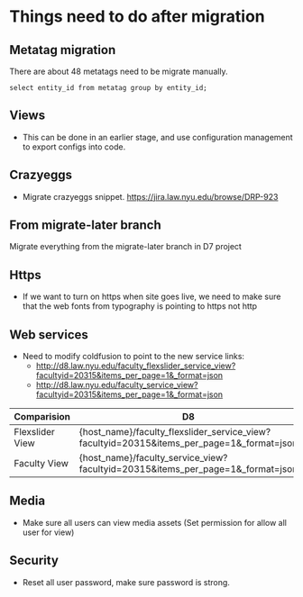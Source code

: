 # Things need to do after migration

## Metatag migration

There are about 48 metatags need to be migrate manually.

```
select entity_id from metatag group by entity_id;

```

## Views
- This can be done in an earlier stage, and use configuration management to export configs into code.



## Crazyeggs
- Migrate crazyeggs snippet. https://jira.law.nyu.edu/browse/DRP-923


## From migrate-later branch
Migrate everything from the migrate-later branch in D7 project


## Https
- If we want to turn on https when site goes live, we need to make sure that the web fonts from typography is pointing to https not http


## Web services
- Need to modify coldfusion to point to the new service links:
	- http://d8.law.nyu.edu/faculty_flexslider_service_view?facultyid=20315&items_per_page=1&_format=json
	- http://d8.law.nyu.edu/faculty_service_view?facultyid=20315&items_per_page=1&_format=json

| Comparision | D8 | D7 |
|---|---|---|
|Flexslider View| {host_name}/faculty_flexslider_service_view?facultyid=20315&items_per_page=1&_format=json| {host_name}/api/v1/views/faculty_flexslider_service_view?facultyid=20315&limit=1	
|Faculty View|{host_name}/faculty_service_view?facultyid=20315&items_per_page=1&_format=json|{hostname}/api/v1/views/faculty_service_view?facultyid=20315&limit=1


## Media
- Make sure all users can view media assets (Set permission for allow all user for view)

## Security
- Reset all user password, make sure password is strong.
